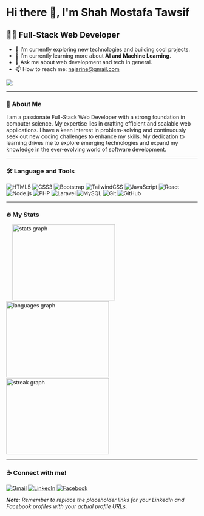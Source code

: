 # Hi there 👋, I'm Shah Mostafa Tawsif
## 🐱‍👤 Full-Stack Web Developer
- 🔭 I’m currently exploring new technologies and building cool projects.
- 🌱 I’m currently learning more about **AI and Machine Learning**.
- 💬 Ask me about web development and tech in general.
- 📫 How to reach me: najarine@gmail.com

[![](https://visitcount.itsvg.in/api?id=najarine&icon=0&color=0)](https://visitcount.itsvg.in)

---

### 🚀 About Me
I am a passionate Full-Stack Web Developer with a strong foundation in computer science. My expertise lies in crafting efficient and scalable web applications. I have a keen interest in problem-solving and continuously seek out new coding challenges to enhance my skills. My dedication to learning drives me to explore emerging technologies and expand my knowledge in the ever-evolving world of software development.

---

### 🛠 Language and Tools
![HTML5](https://img.shields.io/badge/html5-%23E34F26.svg?style=for-the-badge&logo=html5&logoColor=white) ![CSS3](https://img.shields.io/badge/css3-%231572B6.svg?style=for-the-badge&logo=css3&logoColor=white) ![Bootstrap](https://img.shields.io/badge/bootstrap-%238511FA.svg?style=for-the-badge&logo=bootstrap&logoColor=white) ![TailwindCSS](https://img.shields.io/badge/tailwindcss-%2338B2AC.svg?style=for-the-badge&logo=tailwind-css&logoColor=white) ![JavaScript](https://img.shields.io/badge/javascript-%23323330.svg?style=for-the-badge&logo=javascript&logoColor=%23F7DF1E) ![React](https://img.shields.io/badge/react-%2320232a.svg?style=for-the-badge&logo=react&logoColor=%2361DAFB) ![Node.js](https://img.shields.io/badge/node.js-6DA55F?style=for-the-badge&logo=node.js&logoColor=white) ![PHP](https://img.shields.io/badge/php-%23777BB4.svg?style=for-the-badge&logo=php&logoColor=white) ![Laravel](https://img.shields.io/badge/laravel-%23FF2D20.svg?style=for-the-badge&logo=laravel&logoColor=white) ![MySQL](https://img.shields.io/badge/mysql-4479A1.svg?style=for-the-badge&logo=mysql&logoColor=white) ![Git](https://img.shields.io/badge/git-%23F05033.svg?style=for-the-badge&logo=git&logoColor=white) ![GitHub](https://img.shields.io/badge/github-%23121011.svg?style=for-the-badge&logo=github&logoColor=white)

---

### 🔥 My Stats
<div align="left">
    <img src="https://github-readme-stats.vercel.app/api?username=najarine&hide_title=false&hide_rank=false&show_icons=true&include_all_commits=true&count_private=true&disable_animations=false&theme=dracula&locale=en&hide_border=false&order=1" height="200" width="270" alt="stats graph"  />
    <img src="https://github-readme-stats.vercel.app/api/top-langs?username=najarine&locale=en&hide_title=false&layout=compact&card_width=320&langs_count=5&theme=dracula&hide_border=false&order=2" height="200" width="270" alt="languages graph"  />
    <img src="https://streak-stats.demolab.com?user=najarine&locale=en&mode=daily&theme=dark&hide_border=false&order=3" height="200" width="270" alt="streak graph"  />
</div>

---

### ☕ Connect with me!
[![Gmail](https://img.shields.io/static/v1?message=Gmail&logo=gmail&label=&color=D14836&logoColor=white)](mailto:najarine@gmail.com) [![LinkedIn](https://img.shields.io/badge/LinkedIn-%230077B5.svg?logo=linkedin&logoColor=white)](https://linkedin.com/in/najarine) [![Facebook](https://img.shields.io/badge/Facebook-%231877F2.svg?logo=Facebook&logoColor=white)](https://facebook.com/najarine)

***Note**: Remember to replace the placeholder links for your LinkedIn and Facebook profiles with your actual profile URLs.*
<!--
**najarine/najarine** is a ✨ _special_ ✨ repository because its `README.md` (this file) appears on your GitHub profile.

Here are some ideas to get you started:

- 🔭 I’m currently working on ...
- 🌱 I’m currently learning ...
- 👯 I’m looking to collaborate on ...
- 🤔 I’m looking for help with ...
- 💬 Ask me about ...
- 📫 How to reach me: ...
- 😄 Pronouns: ...
- ⚡ Fun fact: ...
-->
